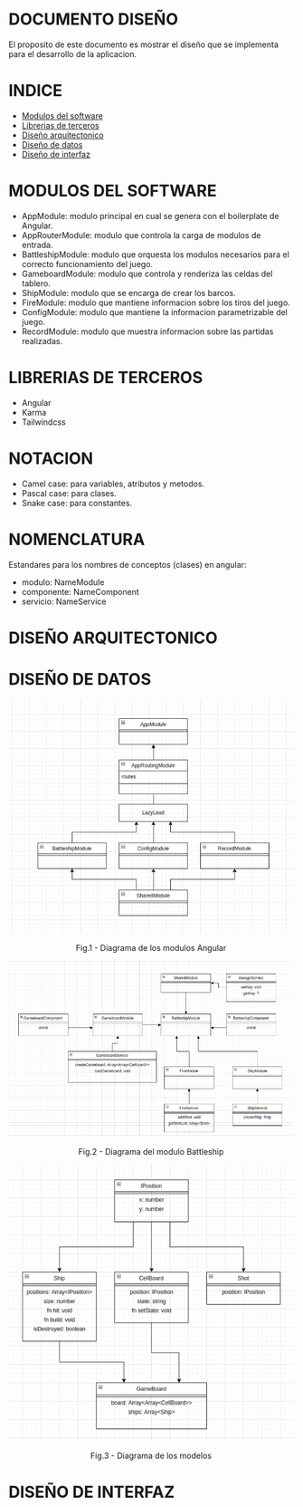 # DOCUMENTO DISEÑO
El proposito de este documento es mostrar el diseño que se implementa para el desarrollo de la aplicacion.

# INDICE
- [Modulos del software](#modulos-del-software)
- [Librerias de terceros](#librerias-de-terceros)
- [Diseño arquitectonico](#diseño-arquitectonico)
- [Diseño de datos](#diseño-de-datos)
- [Diseño de interfaz](#diseño-de-interfaz)

# MODULOS DEL SOFTWARE
- AppModule: modulo principal en cual se genera con el boilerplate de Angular.
- AppRouterModule: modulo que controla la carga de modulos de entrada.
- BattleshipModule: modulo que orquesta los modulos necesarios para el correcto funcionamiento del juego.
- GameboardModule: modulo que controla y renderiza las celdas del tablero.
- ShipModule: modulo que se encarga de crear los barcos.
- FireModule: modulo que mantiene informacion sobre los tiros del juego.
- ConfigModule: modulo que mantiene la informacion parametrizable del juego.
- RecordModule: modulo que muestra informacion sobre las partidas realizadas.

# LIBRERIAS DE TERCEROS
- Angular
- Karma
- Tailwindcss

# NOTACION
- Camel case: para variables, atributos y metodos.
- Pascal case: para clases.
- Snake case: para constantes.

# NOMENCLATURA
Estandares para los nombres de conceptos (clases) en angular:
- modulo: NameModule
- componente: NameComponent
- servicio: NameService

# DISEÑO ARQUITECTONICO


# DISEÑO DE DATOS
<p align="center">
    <img src="./images/angular_diagram.png">
</p>
<p align="center">
    Fig.1 - Diagrama de los modulos Angular
</p>

<p align="center">
    <img src="./images/battleship_diagram.png">
</p>
<p align="center">
    Fig.2 - Diagrama del modulo Battleship
</p>

<p align="center">
    <img src="./images/models_diagram.png">
</p>
<p align="center">
    Fig.3 - Diagrama de los modelos
</p>

# DISEÑO DE INTERFAZ